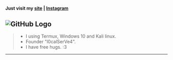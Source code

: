 
#### Just visit my [site](https://nicksaltfoxu.ml) | [Instagram](https://instagram.com/nicksalt.xyz)
![GitHub Logo](assets/images/lolzernu.png)
---------------------------------------------
> * I using Termux, Windows 10 and Kali linux.
> * Founder "l0calSerVe4".
> * I have free hugs. :3
---------------------------------------------
<!--
**BlueBerrySans365/BlueBerrySans365** is a ✨ _special_ ✨ repository because its `README.md` (this file) appears on your GitHub profile.

Here are some ideas to get you started:

- 🔭 I’m currently working on ...
- 🌱 I’m currently learning ...
- 👯 I’m looking to collaborate on ...
- 🤔 I’m looking for help with ...
- 💬 Ask me about ...
- 📫 How to reach me: ...
- 😄 Pronouns: ...
- ⚡ Fun fact: ...
-->

